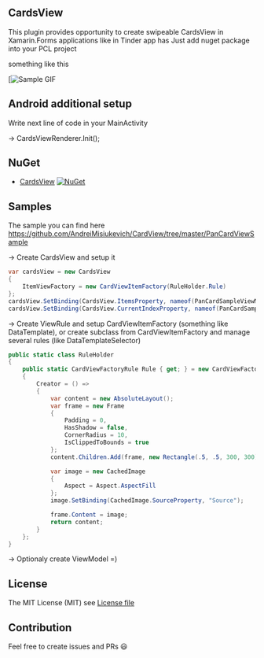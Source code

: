 ## CardsView
This plugin provides opportunity to create swipeable CardsView in Xamarin.Forms applications like in Tinder app has
Just add nuget package into your PCL project

something like this

[![Sample GIF](https://media.giphy.com/media/3ohc1gZlnnm9bPRZzG/giphy.gif)

## Android additional setup
Write next line of code in your MainActivity

-> CardsViewRenderer.Init();

## NuGet
* [CardsView](http://www.nuget.org/packages/CardsView) [![NuGet](https://img.shields.io/nuget/v/CardsView.svg?label=NuGet)](https://www.nuget.org/packages/CardsView)

## Samples
The sample you can find here https://github.com/AndreiMisiukevich/CardView/tree/master/PanCardViewSample

-> Create CardsView and setup it
```csharp
var cardsView = new CardsView
{
    ItemViewFactory = new CardViewItemFactory(RuleHolder.Rule)
};
cardsView.SetBinding(CardsView.ItemsProperty, nameof(PanCardSampleViewModel.Items));
cardsView.SetBinding(CardsView.CurrentIndexProperty, nameof(PanCardSampleViewModel.CurrentIndex));
```

-> Create ViewRule and setup CardViewItemFactory (something like DataTemplate), or create subclass from CardViewItemFactory and manage several rules (like DataTemplateSelector)

```csharp
public static class RuleHolder
{
    public static CardViewFactoryRule Rule { get; } = new CardViewFactoryRule
    {
        Creator = () =>
        {
            var content = new AbsoluteLayout();
            var frame = new Frame
            {
                Padding = 0,
                HasShadow = false,
                CornerRadius = 10,
                IsClippedToBounds = true
            };
            content.Children.Add(frame, new Rectangle(.5, .5, 300, 300), AbsoluteLayoutFlags.PositionProportional);

            var image = new CachedImage
            {
                Aspect = Aspect.AspectFill
            };
            image.SetBinding(CachedImage.SourceProperty, "Source");

            frame.Content = image;
            return content;
        }
    };
}
```

-> Optionaly create ViewModel =)

## License
The MIT License (MIT) see [License file](LICENSE)

## Contribution
Feel free to create issues and PRs 😃

